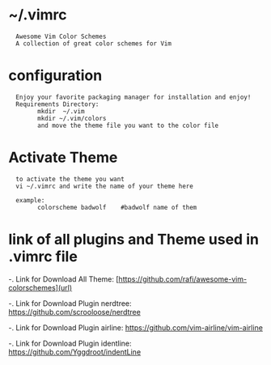 
# ~/.vimrc
      Awesome Vim Color Schemes
      A collection of great color schemes for Vim

# configuration
      Enjoy your favorite packaging manager for installation and enjoy!
      Requirements Directory:
            mkdir  ~/.vim
            mkdir ~/.vim/colors
            and move the theme file you want to the color file

# Activate Theme
      to activate the theme you want
      vi ~/.vimrc and write the name of your theme here
      
      example:
            colorscheme badwolf    #badwolf name of them
      
# link of all plugins and Theme used in .vimrc  file
-. Link for Download All Theme: [https://github.com/rafi/awesome-vim-colorschemes](url) 

-. Link for Download Plugin nerdtree: https://github.com/scrooloose/nerdtree

-. Link for Download Plugin airline: https://github.com/vim-airline/vim-airline

-. Link for Download Plugin  identline: https://github.com/Yggdroot/indentLine




